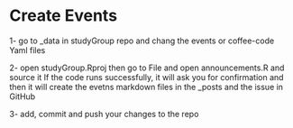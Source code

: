 # Create Events 

1- go to _data in studyGroup repo and chang the events or coffee-code Yaml files

2- open studyGroup.Rproj then go to File and open announcements.R and source it
If the code runs successfully, it will ask you for confirmation and then it will create the evetns markdown files in the _posts
and the issue in GitHub

3- add, commit and push your changes to the repo
